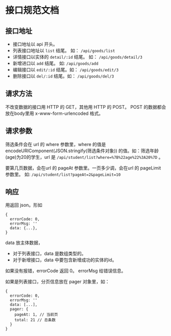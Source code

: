 # 接口规范文档
## 接口地址
* 接口地址以 api 开头。
* 列表接口地址以 `list` 结尾。 如： `/api/goods/list`
* 详情接口以实体的 `detail/:id` 结尾。 如： `/api/goods/detail/3`
* 新增进口以 `add` 结尾。 如: `/api/goods/add`
* 编辑接口以 `edit/:id` 结尾。如： `/api/goods/edit/3`
* 删除接口以 `del/:id` 结尾。如： `/api/goods/del/3`

## 请求方法
不改变数据的接口用 HTTP 的 GET，其他用 HTTP 的 POST。
POST 的数据都会放在body里用 x-www-form-urlencoded  格式。

## 请求参数
筛选条件会在 url 的 where 参数里，where 的值是 encodeURIComponent(JSON.stringify(筛选条件对象)) 的值。如：筛选年龄(age)为20的学生，url 是 `/api/student/list?where=%7B%22age%22%3A20%7D` 。

要第几页数据，会在url 的 pageAt 参数里。一页多少调，会在url 的 pageLimit 参数里。 如: `/api/student/list?pageAt=2&pageLimit=10`

## 响应
用返回 json。形如
```
{
  errorCode: 0,
  errorMsg: ''
  data: {...},
}
```

data 放主体数据，
* 对于列表接口，data 是数组类型的。
* 对于新增接口，data 中要包含新增成功的实体的id。

如果没有报错，errorCode 返回 0。 errorMsg 给错误信息。

如果是列表接口，分页信息放在 pager 对象里，如： 
```
{
  errorCode: 0,
  errorMsg: ''
  data: [...],
  pager: {
    pageAt: 1, // 当前页
    total: 21 // 总条数
  }
}
```
